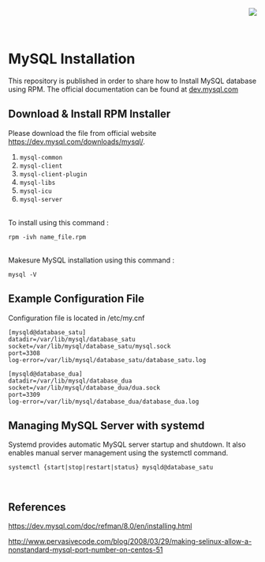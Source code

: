 
<p align="right">
<a href="#">  
<img src="https://shields.io/badge/MySQL-lightgrey?logo=mysql&style=for-the-badge&logoColor=white&labelColor=blue" />
</a>
</p>

<br/>

# MySQL Installation


This repository is published in order to share how to Install MySQL database using RPM.
The official documentation can be found at <a href="https://dev.mysql.com/doc/refman/8.0/en/installing.html"> dev.mysql.com </a>



## Download & Install RPM Installer

Please download the file from official website https://dev.mysql.com/downloads/mysql/.

1. `mysql-common`
2. `mysql-client`
3. `mysql-client-plugin`
4. `mysql-libs`
5. `mysql-icu`
6. `mysql-server`

</br>
To install using this command :

```
rpm -ivh name_file.rpm
```

</br>
Makesure MySQL installation using this command :

```
mysql -V
```

## Example Configuration File

Configuration file is located in /etc/my.cnf

```
[mysqld@database_satu]
datadir=/var/lib/mysql/database_satu
socket=/var/lib/mysql/database_satu/mysql.sock
port=3308
log-error=/var/lib/mysql/database_satu/database_satu.log

[mysqld@database_dua]
datadir=/var/lib/mysql/database_dua
socket=/var/lib/mysql/database_dua/dua.sock
port=3309
log-error=/var/lib/mysql/database_dua/database_dua.log
```


## Managing MySQL Server with systemd

Systemd provides automatic MySQL server startup and shutdown. It also enables manual server management using the systemctl command.


```
systemctl {start|stop|restart|status} mysqld@database_satu
```

<br/>

## References

https://dev.mysql.com/doc/refman/8.0/en/installing.html

http://www.pervasivecode.com/blog/2008/03/29/making-selinux-allow-a-nonstandard-mysql-port-number-on-centos-51




